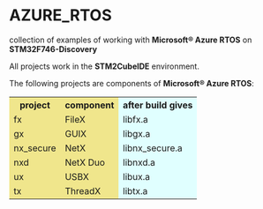 # AZURE_RTOS
collection of examples of working with <b>Microsoft® Azure RTOS</b> on <b>STM32F746-Discovery</b>

All projects work in the <b>STM2CubeIDE</b> environment.

The following projects are components of <b>Microsoft® Azure RTOS</b>:
<table>
  <colgroup>
    <col span="2" style="background:Khaki"><!-- Using this construction, we set the background color for the first two columns of the table.-->
    <col style="background-color:LightCyan"><!-- Set the background color for the next (one) table column-->
  </colgroup>
  <tr>
    <th>project</th>
    <th>component</th>
    <th>after build gives</th>
  </tr>
  <tr>
    <td>fx</td>
    <td>FileX</td>
    <td>libfx.a</td>
  </tr>
  <tr>
    <td>gx</td>
    <td>GUIX</td>
    <td>libgx.a</td>
  </tr>
  <tr>
    <td>nx_secure</td>
    <td>NetX</td>
    <td>libnx_secure.a</td>
  </tr>
  <tr>
    <td>nxd</td>
    <td>NetX Duo</td>
    <td>libnxd.a</td>
  </tr>
  <tr>
    <td>ux</td>
    <td>USBX</td>
    <td>libux.a</td>
  </tr>
  <tr>
    <td>tx</td>
    <td>ThreadX</td>
    <td>libtx.a</td>
  </tr>
</table>
